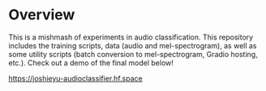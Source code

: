 # Overview
This is a mishmash of experiments in audio classification. This repository includes the training scripts, data (audio and mel-spectrogram), as well as some utility scripts (batch conversion to mel-spectrogram, Gradio hosting, etc.). Check out a demo of the final model below!

https://joshieyu-audioclassifier.hf.space

